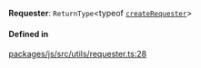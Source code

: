 **Requester**: `ReturnType`<typeof [`createRequester`](../functions/createRequester.md)\>

#### Defined in

[packages/js/src/utils/requester.ts:28](https://github.com/logto-io/js/blob/5254dee/packages/js/src/utils/requester.ts#L28)

